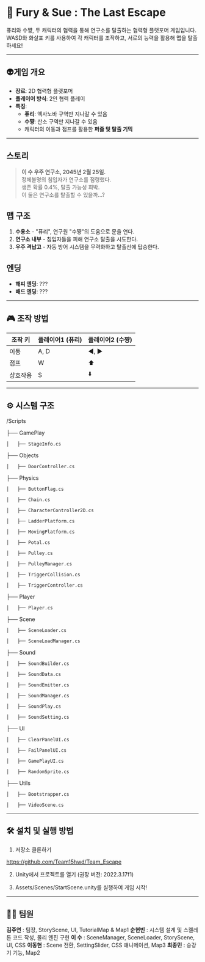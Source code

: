 # 🚀 Fury & Sue : The Last Escape

퓨리와 수쨩, 두 캐릭터의 협력을 통해 연구소를 탈출하는 협력형 플랫포머 게임입니다.  
WASD와 화살표 키를 사용하여 각 캐릭터를 조작하고, 서로의 능력을 활용해 맵을 탈출하세요!

---

## 👽**게임 개요**
- **장르**: 2D 협력형 플랫포머
- **플레이어 방식**: 2인 협력 플레이
- **특징**:
  - **퓨리**: 엑사노바 구역만 지나갈 수 있음
  - **수쨩**: 산소 구역만 지나갈 수 있음
  - 캐릭터의 이동과 점프를 활용한 **퍼즐 및 탈출 기믹**

---

## **스토리**
> **이 수 우주 연구소, 2045년 2월 25일.**  
> 정체불명의 침입자가 연구소를 점령했다.  
> 생존 확률 0.4%, 탈출 가능성 희박.  
> 이 둘은 연구소를 탈출할 수 있을까...?

## **맵 구조**
1. **수용소** - "퓨리", 연구원 "수쨩"의 도움으로 문을 연다.
2. **연구소 내부** - 침입자들을 피해 연구소 탈출을 시도한다.
3. **우주 격납고** - 자동 방어 시스템을 무력화하고 탈출선에 탑승한다.

## **엔딩**
- **해피 엔딩**: ???
- **배드 엔딩**: ???

---

## 🎮 **조작 방법**
| 조작 키 | 플레이어1 (퓨리) | 플레이어2 (수쨩) |
|---------|-----------------|-----------------|
| 이동 | A, D | ◀️, ▶️ |
| 점프 | W | ⬆️ |
| 상호작용 | S | ⬇️ |

---

## ⚙ **시스템 구조**
/Scripts

  ├── GamePlay
  
    │   ├── StageInfo.cs 
  
  ├── Objects
  
    │   ├── DoorController.cs
  
  ├── Physics
  
    │   ├── ButtonFlag.cs  

    │   ├── Chain.cs     
  
    │   ├── CharacterController2D.cs  
  
    │   ├── LadderPlatform.cs 
  
    │   ├── MovingPlatform.cs 
  
    │   ├── Potal.cs 
  
    │   ├── Pulley.cs  
  
    │   ├── PulleyManager.cs 
    
    │   ├── TriggerCollision.cs  
    
    │   ├── TriggerController.cs 
  
  ├── Player
  
    │   ├── Player.cs  
  
  ├── Scene
  
    │   ├── SceneLoader.cs  
  
    │   ├── SceneLoadManager.cs  
  
  ├── Sound
  
    │   ├── SoundBuilder.cs
  
    │   ├── SoundData.cs  
  
    │   ├── SoundEmitter.cs  
  
    │   ├── SoundManager.cs  
  
    │   ├── SoundPlay.cs  
  
    │   ├── SoundSetting.cs  
  
  ├── UI
  
    │   ├── ClearPanelUI.cs  
  
    │   ├── FailPanelUI.cs 
  
    │   ├── GamePlayUI.cs 
  
    │   ├── RandomSprite.cs  
  
  ├── Utils
  
    │   ├── Bootstrapper.cs  
  
    │   ├── VideoScene.cs

---
## 🛠️ **설치 및 실행 방법**

1. 저장소 클론하기

  https://github.com/Team15hwd/Team_Escape

2. Unity에서 프로젝트를 열기 (권장 버전: 2022.3.17f1)

3. Assets/Scenes/StartScene.unity를 실행하여 게임 시작!

---

## 🙋‍♀️ **팀원**
**김주연** : 팀장, StoryScene, UI, TutorialMap & Map1
**순현빈** : 시스템 설계 및 스켈레톤 코드 작성, 물리 엔진 구현
**이 수** : SceneManager, SceneLoader, StoryScene, UI, CSS
**이동현** : Scene 전환, SettingSlider, CSS 애니메이션, Map3
**최종민** : 승강기 기능, Map2
